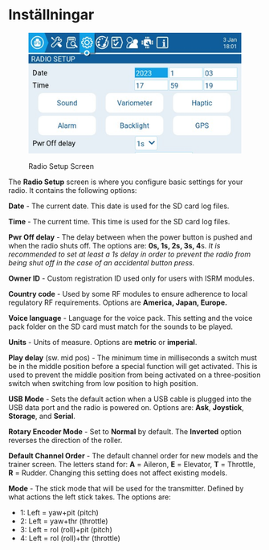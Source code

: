# Inställningar

<figure><img src="../../../../.gitbook/assets/radiosetup.jpg" alt=""><figcaption><p>Radio Setup Screen</p></figcaption></figure>

The **Radio Setup** screen is where you configure basic settings for your radio. It contains the following options:

**Date** - The current date. This date is used for the SD card log files.

**Time** - The current time. This time is used for the SD card log files.

**Pwr Off delay** - The delay between when the power button is pushed and when the radio shuts off. The options are: **0s, 1s, 2s, 3s, 4**s. _It is recommended to set at least a 1s delay in order to prevent the radio from being shut off in the case of an accidental button press._

**Owner ID** - Custom registration ID used only for users with ISRM modules.

**Country code** - Used by some RF modules to ensure adherence to local regulatory RF requirements. Options are **America, Japan, Europe.**

**Voice language** - Language for the voice pack. This setting and the voice pack folder on the SD card must match for the sounds to be played.

**Units** - Units of measure. Options are **metric** or **imperial**.

**Play delay** (sw. mid pos) - The minimum time in milliseconds a switch must be in the middle position before a special function will get activated. This is used to prevent the middle position from being activated on a three-position switch when switching from low position to high position.

**USB Mode** - Sets the default action when a USB cable is plugged into the USB data port and the radio is powered on. Options are: **Ask**, **Joystick**, **Storage**, and **Serial**.

**Rotary Encoder Mode** - Set to **Normal** by default. The **Inverted** option reverses the direction of the roller.

**Default Channel Order** - The default channel order for new models and the trainer screen. The letters stand for: **A** = Aileron, **E** = Elevator, **T** = Throttle, **R** = Rudder. Changing this setting does not affect existing models.

**Mode** - The stick mode that will be used for the transmitter. Defined by what actions the left stick takes. The options are:

* 1: Left = yaw+pit (pitch)
* 2: Left = yaw+thr (throttle)
* 3: Left = rol (roll)+pit (pitch)
* 4: Left = rol (roll)+thr (throttle)
